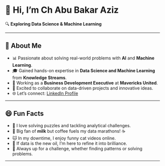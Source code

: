 <!---
chabubakaraziz/chabubakaraziz is a ✨ special ✨ repository because its `README.md` (this file) appears on your GitHub profile.
You can click the Preview link to take a look at your changes.
--->

# 👋 Hi, I’m **Ch Abu Bakar Aziz**  
🔍 **Exploring Data Science & Machine Learning**  

---

## 🌟 **About Me**  
- 📊 Passionate about solving real-world problems with **AI** and **Machine Learning**.  
- 🎓 Gained hands-on expertise in **Data Science and Machine Learning** from **Knowledge Streams**.  
- 💼 Working as a **Business Development Executive** at **Mavericks United**.  
- 🤝 Excited to collaborate on data-driven projects and innovative ideas.  
- 🌐 Let’s connect: [LinkedIn Profile](https://linkedin.com/in/abubakaraxiz)  

---

## 😄 **Fun Facts**  
- 🧩 I love solving puzzles and tackling analytical challenges.  
- 🥛 Big fan of **milk** but coffee fuels my data marathons! ☕  
- 🐱 In my downtime, I enjoy funny cat videos online.  
- 🔎 If data is the new oil, I’m here to refine it into brilliance.  
- 🌟 Always up for a challenge, whether finding patterns or solving problems.  

---
